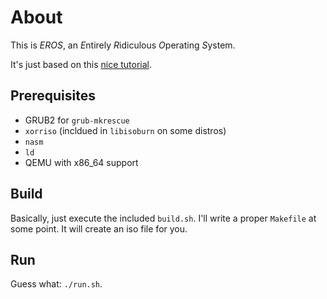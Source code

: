 # About

This is *EROS*, an *E*ntirely *R*idiculous *O*perating *S*ystem.

It's just based on this
[nice tutorial](http://os.phil-opp.com/multiboot-kernel.html).

## Prerequisites
- GRUB2 for `grub-mkrescue`
- `xorriso` (incldued in `libisoburn` on some distros)
- `nasm`
- `ld`
- QEMU with x86_64 support

## Build
Basically, just execute the included `build.sh`. I'll write a proper `Makefile`
at some point. It will create an iso file for you.

## Run
Guess what: `./run.sh`.
